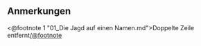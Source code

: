 Anmerkungen
-----------

<@footnote 1 "01_Die Jagd auf einen Namen.md">Doppelte Zeile entfernt</@footnote>

